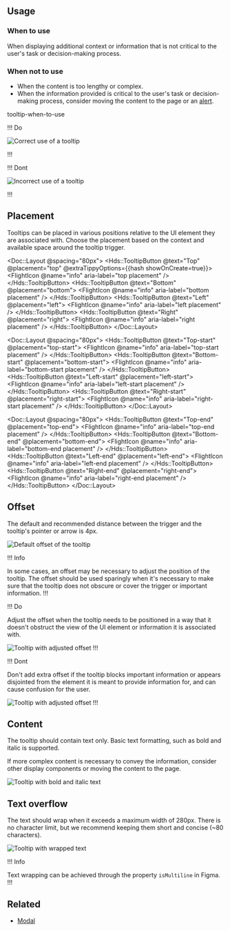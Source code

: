 ## Usage

### When to use

When displaying additional context or information that is not critical to the user's task or decision-making process.

### When not to use

- When the content is too lengthy or complex.
- When the information provided is critical to the user's task or decision-making process, consider moving the content to the page or an [alert](https://helios.hashicorp.design/components/alert).

tooltip-when-to-use

!!! Do

![Correct use of a tooltip](/assets/components/tooltip/tooltip-when-to-use.png)

!!!

!!! Dont

![Incorrect use of a tooltip](/assets/components/tooltip/tooltip-when-not-to-use.png)

!!!


## Placement

Tooltips can be placed in various positions relative to the UI element they are associated with. Choose the placement based on the context and available space around the tooltip trigger.

<Doc::Layout @spacing="80px">
  <Hds::TooltipButton @text="Top" @placement="top" @extraTippyOptions={{hash showOnCreate=true}}>
    <FlightIcon @name="info" aria-label="top placement" />
  </Hds::TooltipButton>
  <Hds::TooltipButton @text="Bottom" @placement="bottom">
    <FlightIcon @name="info" aria-label="bottom placement" />
  </Hds::TooltipButton>
  <Hds::TooltipButton @text="Left" @placement="left">
    <FlightIcon @name="info" aria-label="left placement" />
  </Hds::TooltipButton>
  <Hds::TooltipButton @text="Right" @placement="right">
    <FlightIcon @name="info" aria-label="right placement" />
  </Hds::TooltipButton>
</Doc::Layout>

<Doc::Layout @spacing="80px">
  <Hds::TooltipButton @text="Top-start" @placement="top-start">
    <FlightIcon @name="info" aria-label="top-start placement" />
  </Hds::TooltipButton>
  <Hds::TooltipButton @text="Bottom-start" @placement="bottom-start">
    <FlightIcon @name="info" aria-label="bottom-start placement" />
  </Hds::TooltipButton>
  <Hds::TooltipButton @text="Left-start" @placement="left-start">
    <FlightIcon @name="info" aria-label="left-start placement" />
  </Hds::TooltipButton>
  <Hds::TooltipButton @text="Right-start" @placement="right-start">
    <FlightIcon @name="info" aria-label="right-start placement" />
  </Hds::TooltipButton>
</Doc::Layout>

<Doc::Layout @spacing="80px">
  <Hds::TooltipButton @text="Top-end" @placement="top-end">
    <FlightIcon @name="info" aria-label="top-end placement" />
  </Hds::TooltipButton>
  <Hds::TooltipButton @text="Bottom-end" @placement="bottom-end">
    <FlightIcon @name="info" aria-label="bottom-end placement" />
  </Hds::TooltipButton>
  <Hds::TooltipButton @text="Left-end" @placement="left-end">
    <FlightIcon @name="info" aria-label="left-end placement" />
  </Hds::TooltipButton>
  <Hds::TooltipButton @text="Right-end" @placement="right-end">
    <FlightIcon @name="info" aria-label="right-end placement" />
  </Hds::TooltipButton>
</Doc::Layout>

## Offset

The default and recommended distance between the trigger and the tooltip's pointer or arrow is 4px.

![Default offset of the tooltip](/assets/components/tooltip/tooltip-spacing.png)

!!! Info

 In some cases, an offset may be necessary to adjust the position of the tooltip. The offset should be used sparingly when it's necessary to make sure that the tooltip does not obscure or cover the trigger or important information.
!!!

!!! Do

Adjust the offset when the tooltip needs to be positioned in a way that it doesn't obstruct the view of the UI element or information it is associated with.

![Tooltip with adjusted offset](/assets/components/tooltip/tooltip-offset-do.png)
!!!

!!! Dont

Don't add extra offset if the tooltip blocks important information or appears disjointed from the element it is meant to provide information for, and can cause confusion for the user. 

![Tooltip with adjusted offset](/assets/components/tooltip/tooltip-offset-dont.png)
!!!

## Content

The tooltip should contain text only. Basic text formatting, such as bold and italic is supported.

If more complex content is necessary to convey the information, consider other display components or moving the content to the page.

![Tooltip with bold and italic text](/assets/components/tooltip/tooltip-text-formatting.png)

## Text overflow

The text should wrap when it exceeds a maximum width of 280px. There is no character limit, but we recommend keeping them short and concise (~80 characters).

![Tooltip with wrapped text](/assets/components/tooltip/tooltip-text-wrapping.png)

!!! Info

Text wrapping can be achieved through the property `isMultiline` in Figma.
!!!

## Related

<!-- only include the 2 most similar/related components -->
- [Modal](https://helios.hashicorp.design/components/modal)
